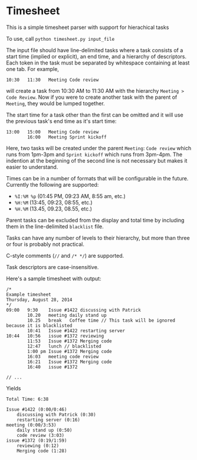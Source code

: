 Timesheet
=========

This is a simple timesheet parser with support for hierachical tasks

To use, call `python timesheet.py input_file`

The input file should have line-delimited tasks where a task consists of a start time (implied or explicit), an end time, and a hierarchy of descriptors.
Each token in the task must be separated by whitespace containing at least one tab.
For example,

    10:30	11:30	Meeting	Code review
will create a task from 10:30 AM to 11:30 AM with the hierarchy `Meeting > Code Review`.
Now if you were to create another task with the parent of `Meeting`, they would be lumped together.

The start time for a task other than the first can be omitted and it will use the previous task's end time as it's start time:

    13:00	15:00	Meeting	Code review
    		16:00	Meeting	Sprint kickoff
Here, two tasks will be created under the parent `Meeting`: `Code review` which runs from 1pm-3pm and `Sprint kickoff` which runs from 3pm-4pm. The indention at the beginning of the second line is not necessary but makes it easier to understand.

Times can be in a number of formats that will be configurable in the future. Currently the following are supported:
* `%I:%M %p` (01:45 PM, 09:23 AM, 8:55 am, etc.)
* `%H:%M` (13:45, 09:23, 08:55, etc.)
* `%H.%M` (13.45, 09.23, 08.55, etc.)

Parent tasks can be excluded from the display and total time by including them in the line-delimited `blacklist` file.

Tasks can have any number of levels to their hierarchy, but more than three or four is probably not practical.

C-style comments (`//` and `/* */`) are supported.

Task descriptors are case-insensitive.

Here's a sample timesheet with output:

    /*
    Example timesheet
    Thursday, August 28, 2014
    */
    09:00	9:30	Issue #1422	discussing with Patrick
    		10.20	meeting	daily stand up
    		10.25	break	Coffee time // This task will be ignored because it is blacklisted
    		10:41	Issue #1422	restarting server
    10:44	10:56	issue #1372	reviewing
    		11:53	Issue #1372	Merging code
    		12:47	lunch // blacklisted
    		1:00 pm	Issue #1372	Merging code
    		16:03	meeting	code review
    		16:21	Issue #1372	Merging code
    		16:40	issue #1372

    // ...

Yields

    Total Time: 6:38

    Issue #1422 (0:00/0:46)
        discussing with Patrick (0:30)
        restarting server (0:16)
    meeting (0:00/3:53)
        daily stand up (0:50)
        code review (3:03)
    issue #1372 (0:19/1:59)
        reviewing (0:12)
        Merging code (1:28)
